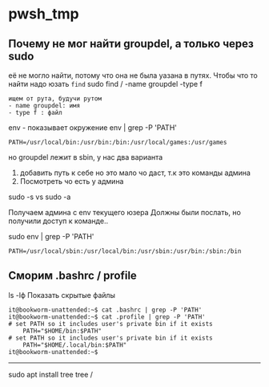 # pwsh_tmp

## Почему не мог найти groupdel, а только через sudo

её не могло найти, потому что она не была уазана в путях. Чтобы что то найти надо юзать `find`
sudo find / -name groupdel -type f

    ищем от рута, будучи рутом
    - name groupdel: имя
    - type f : файл

env - показывает окружение
env | grep -P 'PATH'

    PATH=/usr/local/bin:/usr/bin:/bin:/usr/local/games:/usr/games

но groupdel лежит в sbin, у нас два варианта

1. добавить путь к себе но это мало чо даст, т.к это команды админа 
2. Посмотреть чо есть у админа

sudo -s vs sudo -a


Получаем админа с env текущего юзера
Должны были послать, но получили доступ к команде..

sudo env | grep -P 'PATH'

    PATH=/usr/local/sbin:/usr/local/bin:/usr/sbin:/usr/bin:/sbin:/bin

## Сморим .bashrc / profile

ls -lф   Показать скрытые файлы



    it@bookworm-unattended:~$ cat .bashrc | grep -P 'PATH'
    it@bookworm-unattended:~$ cat .profile | grep -P 'PATH'
    # set PATH so it includes user's private bin if it exists
        PATH="$HOME/bin:$PATH"
    # set PATH so it includes user's private bin if it exists
        PATH="$HOME/.local/bin:$PATH"
    it@bookworm-unattended:~$

------








sudo apt install tree
tree / 
